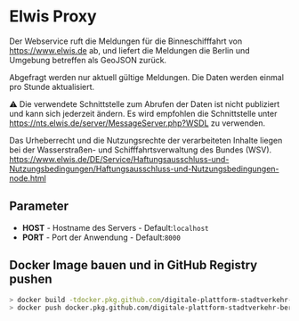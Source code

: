 # Elwis Proxy

Der Webservice ruft die Meldungen für die Binneschifffahrt von https://www.elwis.de ab,
und liefert die Meldungen die Berlin und Umgebung betreffen als GeoJSON zurück.

Abgefragt werden nur aktuell gültige Meldungen. Die Daten werden einmal pro Stunde aktualisiert.

:warning: Die verwendete Schnittstelle zum Abrufen der Daten ist nicht publiziert und kann sich jederzeit ändern.
Es wird empfohlen die Schnittstelle unter https://nts.elwis.de/server/MessageServer.php?WSDL zu verwenden.

Das Urheberrecht und die Nutzungsrechte der verarbeiteten Inhalte liegen bei der Wasserstraßen- und Schifffahrtsverwaltung des Bundes (WSV).
https://www.elwis.de/DE/Service/Haftungsausschluss-und-Nutzungsbedingungen/Haftungsausschluss-und-Nutzungsbedingungen-node.html

## Parameter

* **HOST** - Hostname des Servers - Default:```localhost```
* **PORT** - Port der Anwendung - Default:```8000```

## Docker Image bauen und in GitHub Registry pushen

```bash
> docker build -tdocker.pkg.github.com/digitale-plattform-stadtverkehr-berlin/elwis-proxy/elwis-proxy:<TAG> .
> docker push docker.pkg.github.com/digitale-plattform-stadtverkehr-berlin/elwis-proxy/elwis-proxy:<TAG>
```
